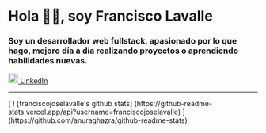 <div>
  <h1>Hola 👋🏻, soy Francisco Lavalle</h1>
  <h3>Soy un desarrollador web fullstack, apasionado por lo que hago, mejoro día a día realizando proyectos o aprendiendo habilidades nuevas.</h3>
</div>

<div>
  <a href="https://linkedin.com/in/franciscolavalle" target="_blank"><img src="https://play-lh.googleusercontent.com/kMofEFLjobZy_bCuaiDogzBcUT-dz3BBbOrIEjJ-hqOabjK8ieuevGe6wlTD15QzOqw" width="20"> LinkedIn</a>  
</div>
<hr>
[ ! [franciscojoselavalle's github stats] (https://github-readme-stats.vercel.app/api?username=franciscojoselavalle) ] (https://github.com/anuraghazra/github-readme-stats)
<!-- Here are some ideas to get you started:

- 🔭 I’m currently working on ...
- 🌱 I’m currently learning ...
- 👯 I’m looking to collaborate on ...
- 🤔 I’m looking for help with ...
- 💬 Ask me about ...
- 📫 How to reach me: ...
- 😄 Pronouns: ...
- ⚡ Fun fact: ... -->

